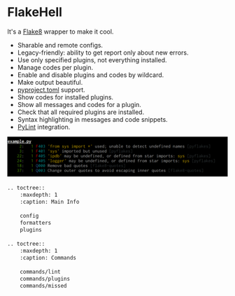 # FlakeHell

It's a [Flake8](https://gitlab.com/pycqa/flake8) wrapper to make it cool.

+ Sharable and remote configs.
+ Legacy-friendly: ability to get report only about new errors.
+ Use only specified plugins, not everything installed.
+ Manage codes per plugin.
+ Enable and disable plugins and codes by wildcard.
+ Make output beautiful.
+ [pyproject.toml](https://www.python.org/dev/peps/pep-0518/) support.
+ Show codes for installed plugins.
+ Show all messages and codes for a plugin.
+ Check that all required plugins are installed.
+ Syntax highlighting in messages and code snippets.
+ [PyLint](https://github.com/PyCQA/pylint) integration.

![output example](../assets/grouped.png)

```eval_rst
.. toctree::
    :maxdepth: 1
    :caption: Main Info

    config
    formatters
    plugins

.. toctree::
    :maxdepth: 1
    :caption: Commands

    commands/lint
    commands/plugins
    commands/missed
```
